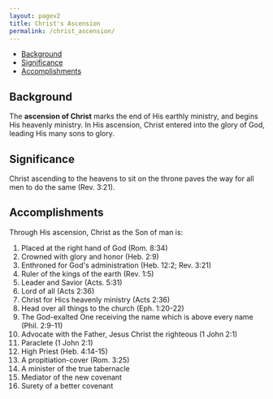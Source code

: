 ```yaml
---
layout: pagev2
title: Christ's Ascension
permalink: /christ_ascension/
---
```

- [Background](#background)
- [Significance](#significance)
- [Accomplishments](#accomplishments)

## Background

The **ascension of Christ** marks the end of His earthly ministry, and begins His heavenly ministry. In His ascension, Christ entered into the glory of God, leading His many sons to glory. 

## Significance

Christ ascending to the heavens to sit on the throne paves the way for all men to do the same (Rev. 3:21). 

## Accomplishments

Through His ascension, Christ as the Son of man is:

1. Placed at the right hand of God (Rom. 8:34)
2. Crowned with glory and honor (Heb. 2:9)
3. Enthroned for God's administration (Heb. 12:2; Rev. 3:21)
4. Ruler of the kings of the earth (Rev. 1:5)
5. Leader and Savior (Acts. 5:31)
6. Lord of all (Acts 2:36)
7. Christ for Hics heavenly ministry (Acts 2:36)
8. Head over all things to the church (Eph. 1:20-22)
9. The God-exalted One receiving the name which is above every name (Phil. 2:9-11)
10. Advocate with the Father, Jesus Christ the righteous (1 John 2:1)
11. Paraclete (1 John 2:1)
12. High Priest (Heb. 4:14-15)
13. A propitiation-cover (Rom. 3:25)
14. A minister of the true tabernacle
15. Mediator of the new covenant
16. Surety of a better covenant